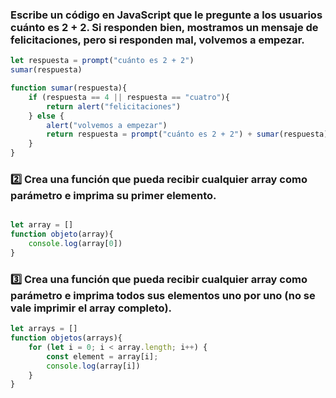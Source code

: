 ### Escribe un código en JavaScript que le pregunte a los usuarios cuánto es 2 + 2. Si responden bien, mostramos un mensaje de felicitaciones, pero si responden mal, volvemos a empezar.

```js
let respuesta = prompt("cuánto es 2 + 2")
sumar(respuesta)

function sumar(respuesta){
    if (respuesta == 4 || respuesta == "cuatro"){
        return alert("felicitaciones")
    } else {
        alert("volvemos a empezar")
        return respuesta = prompt("cuánto es 2 + 2") + sumar(respuesta)
    }
}
```
### 2️⃣ Crea una función que pueda recibir cualquier array como parámetro e imprima su primer elemento.

```js

let array = []
function objeto(array){
    console.log(array[0])
}
```
### 3️⃣ Crea una función que pueda recibir cualquier array como parámetro e imprima todos sus elementos uno por uno (no se vale imprimir el array completo).

```js
let arrays = []
function objetos(arrays){
    for (let i = 0; i < array.length; i++) {
        const element = array[i];
        console.log(array[i])
    }
}
```
